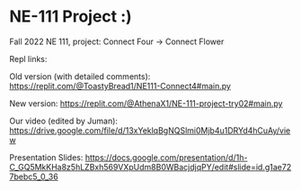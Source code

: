 # NE-111 Project :)
Fall 2022 NE 111, project: Connect Four -> Connect Flower

Repl links:

Old version (with detailed comments): https://replit.com/@ToastyBread1/NE111-Connect4#main.py

New version: https://replit.com/@AthenaX1/NE-111-project-try02#main.py


Our video (edited by Juman):
https://drive.google.com/file/d/13xYeklqBgNQSlmi0Mjb4u1DRYd4hCuAy/view

Presentation Slides:
https://docs.google.com/presentation/d/1h-C_GQ5MkKHa8z5hLZBxh569VXpUdm8B0WBacjdjqPY/edit#slide=id.g1ae727bebc5_0_36
